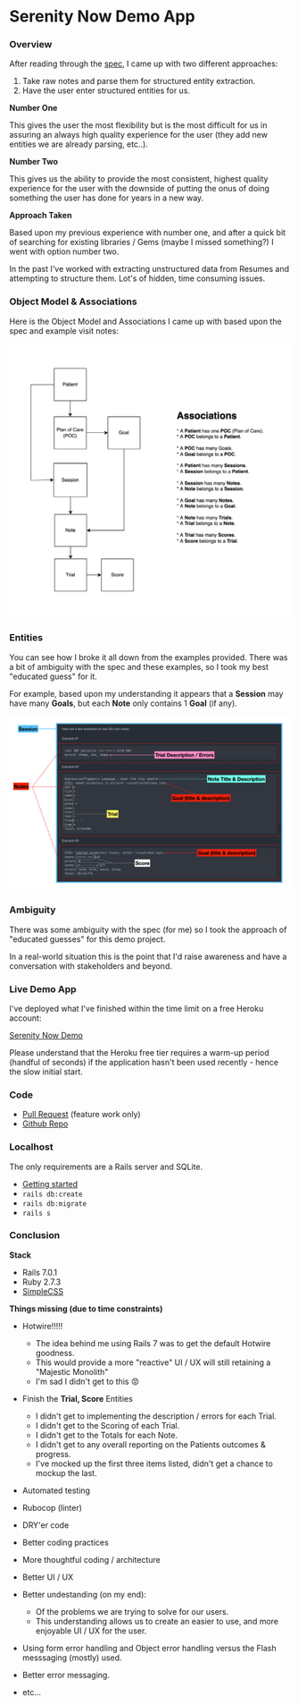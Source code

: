 # Serenity Now Demo App

### Overview

After reading through the [spec](SPEC.md), I came up with two different approaches:

1. Take raw notes and parse them for structured entity extraction.
1. Have the user enter structured entities for us.

**Number One** 

This gives the user the most flexibility but is the most difficult for us in
assuring an always high quality experience for the user (they add new entities we
are already parsing, etc..).

**Number Two**

This gives us the ability to provide the most consistent, highest quality experience
for the user with the downside of putting the onus of doing something the user has
done for years in a new way.

**Approach Taken**

Based upon my previous experience with number one, and after a quick bit of searching 
for existing libraries / Gems (maybe I missed something?) I went with option number two.

In the past I've worked with extracting unstructured data from Resumes and attempting
to structure them. Lot's of hidden, time consuming issues.

### Object Model & Associations

Here is the Object Model and Associations I came up with based upon the spec and example
visit notes:

![Document Obeject Models & Associations](public/readme/object-models-and-associations.png)

### Entities

You can see how I broke it all down from the examples provided. There was a bit of 
ambiguity with the spec and these examples, so I took my best "educated guess" for it.

For example, based upon my understanding it appears that a **Session** may have many
**Goals**, but each **Note** only contains 1 **Goal** (if any).

![Obeject Models / Entity Breakdown](public/readme/visit-notes-entity-breakdown-full.png)

### Ambiguity

There was some ambiguity with the spec (for me) so I took the approach of 
"educated guesses" for this demo project.

In a real-world situation this is the point that I'd raise awareness and have a 
conversation with stakeholders and beyond.

### Live Demo App

I've deployed what I've finished within the time limit on a free Heroku account:

[Serenity Now Demo](https://serenity-now-demo.herokuapp.com)

Please understand that the Heroku free tier requires a warm-up period (handful of seconds)
if the application hasn't been used recently - hence the slow initial start.

### Code

* [Pull Request](https://github.com/ChrisDrit/serenity-now/pull/1) (feature work only)
* [Github Repo](https://github.com/ChrisDrit/serenity-now)

### Localhost

The only requirements are a Rails server and SQLite.

* [Getting started](https://guides.rubyonrails.org/getting_started.html#creating-a-new-rails-project-installing-rails)
* `rails db:create`
* `rails db:migrate`
* `rails s`

### Conclusion

**Stack**

* Rails 7.0.1
* Ruby 2.7.3 
* [SimpleCSS](https://simplecss.org)

**Things missing (due to time constraints)**

* Hotwire!!!!!
  * The idea behind me using Rails 7 was to get the default Hotwire goodness.
  * This would provide a more "reactive" UI / UX will still retaining a "Majestic Monolith"
  * I'm sad I didn't get to this 😡


* Finish the **Trial, Score** Entities
  * I didn't get to implementing the description / errors for each Trial.
  * I didn't get to the Scoring of each Trial.
  * I didn't get to the Totals for each Note.
  * I didn't get to any overall reporting on the Patients outcomes & progress.
  * I've mocked up the first three items listed, didn't get a chance to mockup the last.


* Automated testing
* Rubocop (linter)

* DRY'er code
* Better coding practices
* More thoughtful coding / architecture

* Better UI / UX
* Better undestanding (on my end):
  * Of the problems we are trying to solve for our users.
  * This understanding allows us to create an easier to use, and more enjoyable UI / UX for the user.
* Using form error handling and Object error handling versus the Flash messsaging (mostly) used. 
* Better error messaging.

* etc...


